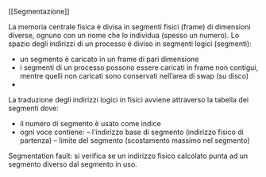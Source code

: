 [[Segmentazione]]

La memoria centrale fisica è divisa in segmenti fisici (frame) di dimensioni diverse, ognuno con un nome che lo individua (spesso un numero).
Lo spazio degli indirizzi di un processo è diviso in segmenti logici (segmenti):

-  un segmento è caricato in un frame di pari dimensione
-  i segmenti di un processo possono essere caricati in frame non contigui, mentre quelli non caricati sono conservati nell’area di swap (su disco)
- 
La traduzione degli indirizzi logici in fisici avviene attraverso la tabella dei segmenti dove:
- il numero di segmento è usato come indice
-  ogni voce contiene:
	– l’indirizzo base di segmento (indirizzo fisico di partenza)
	– limite del segmento (scostamento massimo nel segmento)
	
Segmentation fault: si verifica se un indirizzo fisico calcolato punta ad un segmento diverso dal segmento in uso.